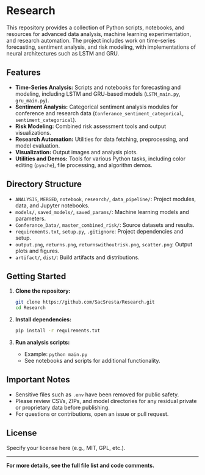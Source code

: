 # Research

This repository provides a collection of Python scripts, notebooks, and resources for advanced data analysis, machine learning experimentation, and research automation. The project includes work on time-series forecasting, sentiment analysis, and risk modeling, with implementations of neural architectures such as LSTM and GRU.

## Features

- **Time-Series Analysis:** Scripts and notebooks for forecasting and modeling, including LSTM and GRU-based models (`LSTM_main.py`, `gru_main.py`).
- **Sentiment Analysis:** Categorical sentiment analysis modules for conference and research data (`Conferance_sentiment_categorical`, `sentiment_categorical`).
- **Risk Modeling:** Combined risk assessment tools and output visualizations.
- **Research Automation:** Utilities for data fetching, preprocessing, and model evaluation.
- **Visualization:** Output images and analysis plots.
- **Utilities and Demos:** Tools for various Python tasks, including color editing (`pynche`), file processing, and algorithm demos.

## Directory Structure

- `ANALYSIS`, `MERGED`, `notebook`, `research/`, `data_pipeline/`: Project modules, data, and Jupyter notebooks.
- `models/`, `saved_models/`, `saved_params/`: Machine learning models and parameters.
- `Conferance_Data/`, `master_combined_risk/`: Source datasets and results.
- `requirements.txt`, `setup.py`, `.gitignore`: Project dependencies and setup.
- `output.png`, `returns.png`, `returnswithoutrisk.png`, `scatter.png`: Output plots and figures.
- `artifact/`, `dist/`: Build artifacts and distributions.

## Getting Started

1. **Clone the repository:**
   ```bash
   git clone https://github.com/SacSresta/Research.git
   cd Research
   ```

2. **Install dependencies:**
   ```bash
   pip install -r requirements.txt
   ```

3. **Run analysis scripts:**
   - Example: `python main.py`
   - See notebooks and scripts for additional functionality.

## Important Notes

- Sensitive files such as `.env` have been removed for public safety.
- Please review CSVs, ZIPs, and model directories for any residual private or proprietary data before publishing.
- For questions or contributions, open an issue or pull request.

## License

Specify your license here (e.g., MIT, GPL, etc.).

---

**For more details, see the full file list and code comments.**
